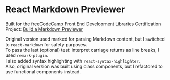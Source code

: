 # React Markdown Previewer

Built for the freeCodeCamp Front End Development Libraries Certification
Project: [Build a Markdown Previewer](https://www.freecodecamp.org/learn/front-end-development-libraries/front-end-development-libraries-projects/build-a-markdown-previewer)

Original version used marked for parsing Markdown content, but I switched to `react-markdown` for safety purposes.  
To pass the last (optional) test: interpret carriage returns as line breaks, I used `remark-plugin`.  
I also added syntax highlighting with `react-syntax-highlighter`.  
Also, original version was built using class components, but I refactored to use functional components instead.
